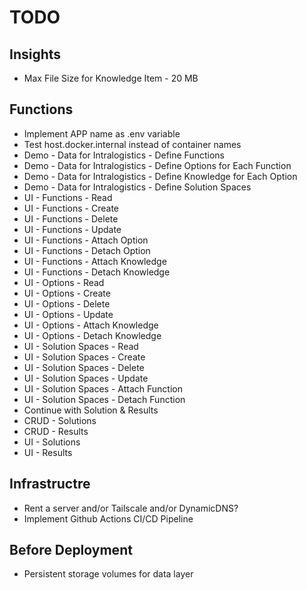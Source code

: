 # TODO

## Insights
- Max File Size for Knowledge Item - 20 MB

## Functions
- Implement APP name as .env variable
- Test host.docker.internal instead of container names
- Demo - Data for Intralogistics - Define Functions
- Demo - Data for Intralogistics - Define Options for Each Function
- Demo - Data for Intralogistics - Define Knowledge for Each Option
- Demo - Data for Intralogistics - Define Solution Spaces
- UI - Functions - Read
- UI - Functions - Create
- UI - Functions - Delete
- UI - Functions - Update
- UI - Functions - Attach Option
- UI - Functions - Detach Option
- UI - Functions - Attach Knowledge
- UI - Functions - Detach Knowledge
- UI - Options - Read
- UI - Options - Create
- UI - Options - Delete
- UI - Options - Update
- UI - Options - Attach Knowledge
- UI - Options - Detach Knowledge
- UI - Solution Spaces - Read
- UI - Solution Spaces - Create
- UI - Solution Spaces - Delete
- UI - Solution Spaces - Update
- UI - Solution Spaces - Attach Function
- UI - Solution Spaces - Detach Function
- Continue with Solution & Results
- CRUD - Solutions
- CRUD - Results
- UI - Solutions
- UI - Results

## Infrastructre
- Rent a server and/or Tailscale and/or DynamicDNS?
- Implement Github Actions CI/CD Pipeline

## Before Deployment
- Persistent storage volumes for data layer